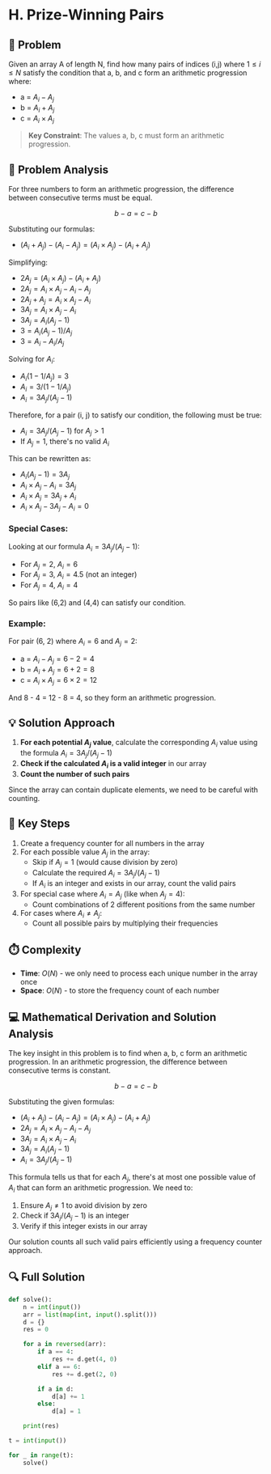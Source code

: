 # H. Prize-Winning Pairs

## 📝 Problem

Given an array A of length N, find how many pairs of indices (i,j) where $1 \leq i \leq N$ satisfy the condition that a, b, and c form an arithmetic progression where:

- a = $A_i - A_j$
- b = $A_i + A_j$
- c = $A_i × A_j$

> **Key Constraint**: The values a, b, c must form an arithmetic progression.

## 🧠 Problem Analysis

For three numbers to form an arithmetic progression, the difference between consecutive terms must be equal.

$$b - a = c - b$$

Substituting our formulas:

- $(A_i + A_j) - (A_i - A_j) = (A_i × A_j) - (A_i + A_j)$

Simplifying:

- $2A_j = (A_i × A_j) - (A_i + A_j)$
- $2A_j = A_i × A_j - A_i - A_j$
- $2A_j + A_j = A_i × A_j - A_i$
- $3A_j = A_i × A_j - A_i$
- $3A_j = A_i(A_j - 1)$
- $3 = A_i(A_j - 1)/A_j$
- $3 = A_i - A_i/A_j$

Solving for $A_i$:

- $A_i(1 - 1/A_j) = 3$
- $A_i = 3/(1 - 1/A_j)$
- $A_i = 3A_j/(A_j - 1)$

Therefore, for a pair (i, j) to satisfy our condition, the following must be true:

- $A_i = 3A_j/(A_j - 1)$ for $A_j > 1$
- If $A_j = 1$, there's no valid $A_i$

This can be rewritten as:

- $A_i(A_j - 1) = 3A_j$
- $A_i × A_j - A_i = 3A_j$
- $A_i × A_j = 3A_j + A_i$
- $A_i × A_j - 3A_j - A_i = 0$

### Special Cases:

Looking at our formula $A_i = 3A_j/(A_j - 1)$:

- For $A_j = 2$, $A_i = 6$
- For $A_j = 3$, $A_i = 4.5$ (not an integer)
- For $A_j = 4$, $A_i = 4$

So pairs like (6,2) and (4,4) can satisfy our condition.

### Example:

For pair (6, 2) where $A_i = 6$ and $A_j = 2$:

- a = $A_i - A_j = 6 - 2 = 4$
- b = $A_i + A_j = 6 + 2 = 8$
- c = $A_i × A_j = 6 × 2 = 12$

And 8 - 4 = 12 - 8 = 4, so they form an arithmetic progression.

## 💡 Solution Approach

1. **For each potential $A_j$ value**, calculate the corresponding $A_i$ value using the formula $A_i = 3A_j/(A_j - 1)$
2. **Check if the calculated $A_i$ is a valid integer** in our array
3. **Count the number of such pairs**

Since the array can contain duplicate elements, we need to be careful with counting.

## 🔑 Key Steps

1. Create a frequency counter for all numbers in the array
2. For each possible value $A_j$ in the array:
   - Skip if $A_j = 1$ (would cause division by zero)
   - Calculate the required $A_i = 3A_j/(A_j - 1)$
   - If $A_i$ is an integer and exists in our array, count the valid pairs
3. For special case where $A_i = A_j$ (like when $A_j = 4$):
   - Count combinations of 2 different positions from the same number
4. For cases where $A_i \neq A_j$:
   - Count all possible pairs by multiplying their frequencies

## ⏱️ Complexity

- **Time**: $O(N)$ - we only need to process each unique number in the array once
- **Space**: $O(N)$ - to store the frequency count of each number

## 💻 Mathematical Derivation and Solution Analysis

The key insight in this problem is to find when a, b, c form an arithmetic progression. In an arithmetic progression, the difference between consecutive terms is constant.

$$b - a = c - b$$

Substituting the given formulas:

- $(A_i + A_j) - (A_i - A_j) = (A_i × A_j) - (A_i + A_j)$
- $2A_j = A_i × A_j - A_i - A_j$
- $3A_j = A_i × A_j - A_i$
- $3A_j = A_i(A_j - 1)$
- $A_i = 3A_j/(A_j - 1)$

This formula tells us that for each $A_j$, there's at most one possible value of $A_i$ that can form an arithmetic progression. We need to:

1. Ensure $A_j ≠ 1$ to avoid division by zero
2. Check if $3A_j/(A_j - 1)$ is an integer
3. Verify if this integer exists in our array

Our solution counts all such valid pairs efficiently using a frequency counter approach.

## 🔍 Full Solution

```python
def solve():
    n = int(input())
    arr = list(map(int, input().split()))
    d = {}
    res = 0

    for a in reversed(arr):
        if a == 4:
            res += d.get(4, 0)
        elif a == 6:
            res += d.get(2, 0)

        if a in d:
            d[a] += 1
        else:
            d[a] = 1

    print(res)

t = int(input())

for _ in range(t):
    solve()
```
